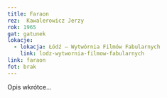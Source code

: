 ```yaml
---
title: Faraon
rez:  Kawalerowicz Jerzy
rok: 1965
gat: gatunek
lokacje:
  - lokacja: Łódź – Wytwórnia Filmów Fabularnych
    link: lodz-wytwornia-filmow-fabularnych
link: faraon
fot: brak
---
```

Opis wkrótce…